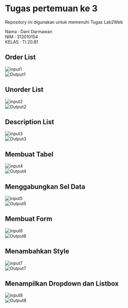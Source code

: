 # Tugas pertemuan ke 3
Repository ini digunakan untuk memenuhi Tugas Lab2Web

Nama    : Dani Darmawan<br>
NIM     : 312010154<br>
KELAS   : TI.20.B1 <br>
## Order List
![input1](Foto/1.0.jpg)<br>
![Output1](Foto/1.1.jpg)<br>

## Unorder List
![input2](Foto/2.0.jpg)<br>
![Output2](Foto/2.1.jpg)<br>

## Description List
![input3](Foto/3.0.jpg)<br>
![Output3](Foto/3.1.jpg)<br>

## Membuat Tabel
![input4](Foto/4.0.jpg)<br>
![Output4](Foto/4.1.jpg)<br>

## Menggabungkan Sel Data
![input5](Foto/5.0.jpg)<br>
![Output5](Foto/5.1.jpg)<br>

## Membuat Form
![input6](Foto/6.0.jpg)<br>
![Output6](Foto/6.1.jpg)<br>

## Menambahkan Style
![input7](Foto/7.0.jpg)<br>
![Output7](Foto/7.1.jpg)<br>

## Menampilkan Dropdown dan Listbox
![input8](Foto/8.jpg)<br>
![Output8](Foto/81.jpg)<br>


